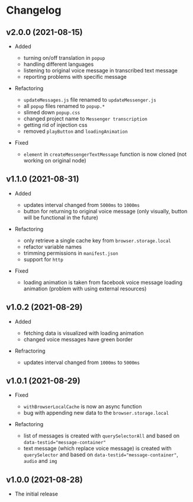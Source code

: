# Changelog

## v2.0.0 (2021-08-15)

- Added

  - turning on/off translation in `popup`
  - handling different languages
  - listening to original voice message in transcribed text message
  - reporting problems with specific message

- Refactoring

  - `updateMessages.js` file renamed to `updateMessenger.js`
  - all `popup` files renamed to `popup.*`
  - slimed down `popup.css`
  - changed project name to `Messenger transcription`
  - getting rid of injection css
  - removed `playButton` and `loadingAnimation`

- Fixed

  - `element` in `createMessengerTextMessage` function is now cloned (not working on original node)

## v1.1.0 (2021-08-31)

- Added

  - updates interval changed from `5000ms` to `1000ms`
  - button for returning to original voice message (only visually, button will be functional in the future)

- Refactoring

  - only retrieve a single cache key from `browser.storage.local`
  - refactor variable names
  - trimming permissions in `manifest.json`
  - support for `http`

- Fixed

  - loading animation is taken from facebook voice message loading animation (problem with using external resources)

## v1.0.2 (2021-08-29)

- Added

  - fetching data is visualized with loading animation
  - changed voice messages have green border

- Refractoring

  - updates interval changed from `1000ms` to `5000ms`

## v1.0.1 (2021-08-29)

- Fixed

  - `withBrowserLocalCache` is now an async function
  - bug with appending new data to the `browser.storage.local`

- Refactoring

  - list of messages is created with `querySelectorAll` and based on `data-testid="message-container"`
  - text message (which replace voice message) is created with `querySelector` and based on `data-testid="message-container"`, `audio` and `img`

## v1.0.0 (2021-08-28)

- The initial release
